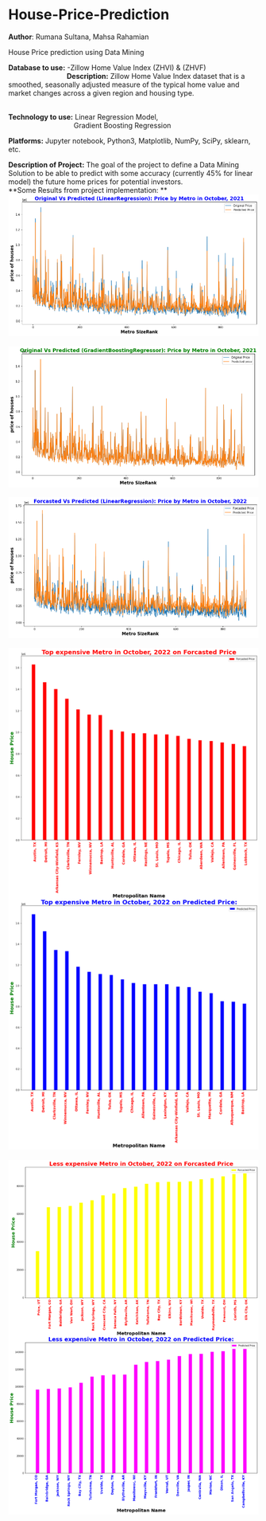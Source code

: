 # House-Price-Prediction
**Author**: Rumana Sultana, Mahsa Rahamian

House Price prediction using Data Mining

**Database to use:** -Zillow Home Value Index (ZHVI) & (ZHVF) <br /> 
&emsp;  &emsp;  &emsp;&emsp;  &emsp;  &emsp;&emsp; **Description:** Zillow Home Value Index dataset that is a smoothed, seasonally adjusted measure of the typical home value and market changes across a given region and housing type.<br />
&emsp;  &emsp; &emsp;  &emsp; &emsp;&emsp;  &emsp;<br />


**Technology to use:**  Linear Regression Model, <br />
                        &emsp; &emsp; &emsp; &emsp; &emsp; &emsp;&emsp;&emsp;Gradient Boosting Regression<br />

**Platforms:** Jupyter notebook, Python3, Matplotlib, NumPy, SciPy, sklearn, etc. 

**Description of Project:**  The goal of the project to define a Data Mining Solution to be able to predict with some accuracy (currently 45% for linear model) the future home prices for potential investors. 
<br /> **Some Results from project implementation: **
   &emsp;  &emsp;  &emsp;&emsp; &emsp;  &emsp;  &emsp;&emsp;   <img src="MetroResult1LR.png">
   &emsp;  &emsp;  &emsp;&emsp; &emsp;  &emsp;  &emsp;&emsp;   <img src="gradientresult.png">
   &emsp;  &emsp;  &emsp;&emsp; &emsp;  &emsp;  &emsp;&emsp;   <img src="Testing datafor 2022.png">
   &emsp;  &emsp;  &emsp;&emsp; &emsp;  &emsp;  &emsp;&emsp;   <img src="MostEMetro.png">
   &emsp;  &emsp;  &emsp;&emsp; &emsp;  &emsp;  &emsp;&emsp;   <img src="Less E metro.png">

